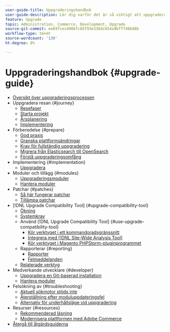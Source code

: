 ```yaml
---
user-guide-title: Uppgraderingshandbok
user-guide-description: Lär dig varför det är så viktigt att uppgradera ditt Adobe Commerce-program och hur du kan planera och genomföra en uppgradering.
feature: Upgrade
topic: Administration, Commerce, Development, Upgrade
source-git-commit: ee69fcec4986fc85f93e336dc654a9bfff486d8b
workflow-type: tm+mt
source-wordcount: '139'
ht-degree: 0%

---
```



# Uppgraderingshandbok {#upgrade-guide}

- [Översikt över uppgraderingsprocessen](overview.md)
- Uppgradera resan {#journey}
   - [Resefaser](journey/phases.md)
   - [Starta projekt](journey/project-launch.md)
   - [Årsplanering](journey/annual-planning.md)
   - [Implementering](journey/implementation.md)
- Förberedelse {#prepare}
   - [God praxis](prepare/best-practices.md)
   - [Granska plattformsändringar](prepare/platform-changes.md)
   - [Krav för fullständig uppgradering](prepare/prerequisites.md)
   - [Migrera från Elasticsearch till OpenSearch](prepare/opensearch-migration.md)
   - [Förstå uppgraderingsomfång](prepare/scope.md)
- Implementering {#implementation}
   - [Uppgradera](implementation/perform-upgrade.md)
- Moduler och tillägg {#modules}
   - [Uppgraderingsmoduler](modules/upgrade.md)
   - [Hantera moduler](modules/manage.md)
- Patchar {#patches}
   - [Så här fungerar patchar](patches/overview.md)
   - [Tillämpa patchar](patches/apply.md)
- [!DNL Upgrade Compatibility Tool] {#upgrade-compatibility-tool}
   - [Ökning](upgrade-compatibility-tool/overview.md)
   - [Systemkrav](upgrade-compatibility-tool/prerequisites.md)
   - Använd [!DNL Upgrade Compatibility Tool] {#use-upgrade-compatibility-tool}
      - [Kör verktyget i ett kommandoradsgränssnitt](upgrade-compatibility-tool/run.md)
      - [Integrera med  [!DNL Site-Wide Analysis Tool]](upgrade-compatibility-tool/integrate-analysis-tool.md)
      - [Kör verktyget i Magento PHPStorm-pluginprogrammet](upgrade-compatibility-tool/run-configuration-phpstorm-plugin.md)
   - Rapporterar {#reporting}
      - [Rapporter](upgrade-compatibility-tool/reports.md)
      - [Felmeddelanden](upgrade-compatibility-tool/error-messages.md)
   - [Relaterade verktyg](upgrade-compatibility-tool/related-tools.md)
- Medverkande utvecklare {#developer}
   - [Uppgradera en Git-baserad installation](developer/git-installs.md)
   - [Hantera moduler](developer/manage-modules.md)
- Felsökning av {#troubleshooting}
   - [Aktuell sökmotor stöds inte](troubleshooting/search-engine-not-supported.md)
   - [Återställning efter moduluppdateringsfel](troubleshooting/roll-back-after-update-failure.md)
   - [Alternativ för underhållsläge vid uppgradering](troubleshooting/maintenance-mode-options.md)
- Resurser {#resources}
   - [Rekommenderad läsning](resources/recommended-reading.md)
   - [Modernisera plattformen med Adobe Commerce](resources/recommended-upgrade-paths.md)
- [Återgå till åtgärdsguiderna](https://experienceleague.adobe.com/docs/commerce-operations/operational-guides/home.html)
